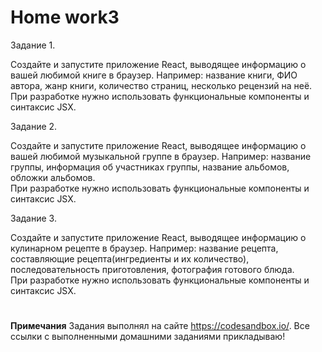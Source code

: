 # <b>Home work3</b>

Задание 1.<br>

Создайте и запустите приложение React, выводящее информацию о вашей любимой книге в браузер. Например: название книги, ФИО автора, жанр книги, количество страниц, несколько рецензий на неё.<br>
При разработке нужно использовать функциональные компоненты и синтаксис JSX.

Задание 2.<br>

Создайте и запустите приложение React, выводящее информацию о вашей любимой музыкальной группе в браузер. Например: название группы, информация об участниках группы, название альбомов, обложки альбомов.<br>
При разработке нужно использовать функциональные компоненты и синтаксис JSX.

Задание 3.<br>

Создайте и запустите приложение React, выводящее информацию о кулинарном рецепте в браузер. Например: название рецепта, составляющие рецепта(ингредиенты и их количество), последовательность приготовления, фотография готового блюда.<br>
При разработке нужно использовать функциональные компоненты и синтаксис JSX.


#

<b>Примечания</b>
Задания выполнял на сайте https://codesandbox.io/. Все ссылки с выполненными домашними заданиями прикладываю!
